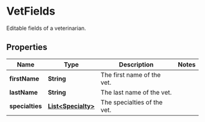 

# VetFields

Editable fields of a veterinarian.

## Properties

| Name | Type | Description | Notes |
|------------ | ------------- | ------------- | -------------|
|**firstName** | **String** | The first name of the vet. |  |
|**lastName** | **String** | The last name of the vet. |  |
|**specialties** | [**List&lt;Specialty&gt;**](Specialty.md) | The specialties of the vet. |  |



